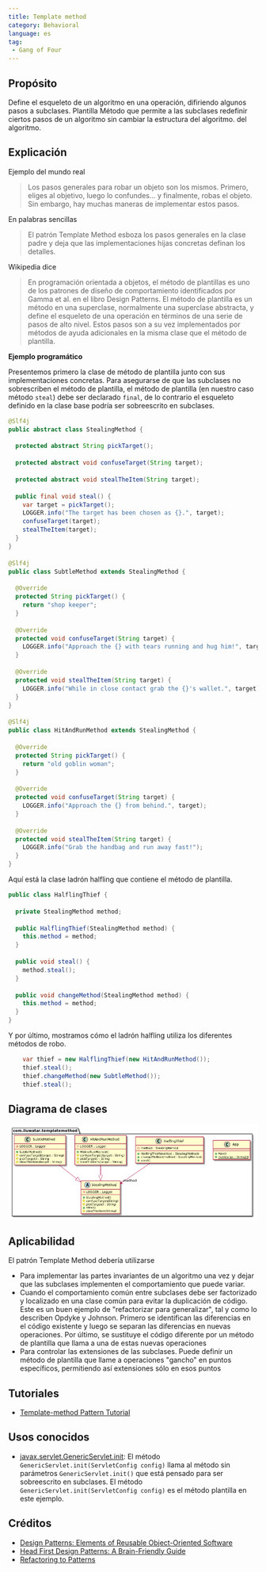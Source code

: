 ```yaml
---
title: Template method
category: Behavioral
language: es
tag:
 - Gang of Four
---
```


## Propósito

Define el esqueleto de un algoritmo en una operación, difiriendo algunos pasos a subclases. Plantilla
Método que permite a las subclases redefinir ciertos pasos de un algoritmo sin cambiar la estructura del algoritmo.
del algoritmo.

## Explicación

Ejemplo del mundo real

> Los pasos generales para robar un objeto son los mismos. Primero, eliges al objetivo, luego lo confundes...
> y finalmente, robas el objeto. Sin embargo, hay muchas maneras de implementar estos
> pasos.

En palabras sencillas

> El patrón Template Method esboza los pasos generales en la clase padre y deja que las implementaciones hijas concretas definan los detalles.

Wikipedia dice

> En programación orientada a objetos, el método de plantillas es uno de los patrones de diseño de comportamiento
> identificados por Gamma et al. en el libro Design Patterns. El método de plantilla es un método en una
> superclase, normalmente una superclase abstracta, y define el esqueleto de una operación en términos de
> una serie de pasos de alto nivel. Estos pasos son a su vez implementados por métodos de ayuda adicionales
> en la misma clase que el método de plantilla.

**Ejemplo programático**

Presentemos primero la clase de método de plantilla junto con sus implementaciones concretas.
Para asegurarse de que las subclases no sobrescriben el método de plantilla, el método de plantilla (en nuestro caso
método `steal`) debe ser declarado `final`, de lo contrario el esqueleto definido en la clase base podría
ser sobreescrito en subclases.

```java
@Slf4j
public abstract class StealingMethod {

  protected abstract String pickTarget();

  protected abstract void confuseTarget(String target);

  protected abstract void stealTheItem(String target);

  public final void steal() {
    var target = pickTarget();
    LOGGER.info("The target has been chosen as {}.", target);
    confuseTarget(target);
    stealTheItem(target);
  }
}

@Slf4j
public class SubtleMethod extends StealingMethod {

  @Override
  protected String pickTarget() {
    return "shop keeper";
  }

  @Override
  protected void confuseTarget(String target) {
    LOGGER.info("Approach the {} with tears running and hug him!", target);
  }

  @Override
  protected void stealTheItem(String target) {
    LOGGER.info("While in close contact grab the {}'s wallet.", target);
  }
}

@Slf4j
public class HitAndRunMethod extends StealingMethod {

  @Override
  protected String pickTarget() {
    return "old goblin woman";
  }

  @Override
  protected void confuseTarget(String target) {
    LOGGER.info("Approach the {} from behind.", target);
  }

  @Override
  protected void stealTheItem(String target) {
    LOGGER.info("Grab the handbag and run away fast!");
  }
}
```

Aquí está la clase ladrón halfling que contiene el método de plantilla.

```java
public class HalflingThief {

  private StealingMethod method;

  public HalflingThief(StealingMethod method) {
    this.method = method;
  }

  public void steal() {
    method.steal();
  }

  public void changeMethod(StealingMethod method) {
    this.method = method;
  }
}
```

Y por último, mostramos cómo el ladrón halfling utiliza los diferentes métodos de robo.

```java
    var thief = new HalflingThief(new HitAndRunMethod());
    thief.steal();
    thief.changeMethod(new SubtleMethod());
    thief.steal();
```

## Diagrama de clases

![alt text](./etc/template_method_urm.png "Template Method")

## Aplicabilidad

El patrón Template Method debería utilizarse

* Para implementar las partes invariantes de un algoritmo una vez y dejar que las subclases implementen el comportamiento que puede variar.
* Cuando el comportamiento común entre subclases debe ser factorizado y localizado en una clase común para evitar la duplicación de código. Este es un buen ejemplo de "refactorizar para generalizar", tal y como lo describen Opdyke y Johnson. Primero se identifican las diferencias en el código existente y luego se separan las diferencias en nuevas operaciones. Por último, se sustituye el código diferente por un método de plantilla que llama a una de estas nuevas operaciones
* Para controlar las extensiones de las subclases. Puede definir un método de plantilla que llame a operaciones "gancho" en puntos específicos, permitiendo así extensiones sólo en esos puntos

## Tutoriales

* [Template-method Pattern Tutorial](https://www.journaldev.com/1763/template-method-design-pattern-in-java)

## Usos conocidos

* [javax.servlet.GenericServlet.init](https://jakarta.ee/specifications/servlet/4.0/apidocs/javax/servlet/GenericServlet.html#init--):
  El método `GenericServlet.init(ServletConfig config)` llama al método sin parámetros `GenericServlet.init()` que está pensado para ser sobreescrito en subclases.
  El método `GenericServlet.init(ServletConfig config)` es el método plantilla en este ejemplo.

## Créditos

* [Design Patterns: Elements of Reusable Object-Oriented Software](https://www.amazon.com/gp/product/0201633612/ref=as_li_tl?ie=UTF8&camp=1789&creative=9325&creativeASIN=0201633612&linkCode=as2&tag=javadesignpat-20&linkId=675d49790ce11db99d90bde47f1aeb59)
* [Head First Design Patterns: A Brain-Friendly Guide](https://www.amazon.com/gp/product/0596007124/ref=as_li_tl?ie=UTF8&camp=1789&creative=9325&creativeASIN=0596007124&linkCode=as2&tag=javadesignpat-20&linkId=6b8b6eea86021af6c8e3cd3fc382cb5b)
* [Refactoring to Patterns](https://www.amazon.com/gp/product/0321213351/ref=as_li_tl?ie=UTF8&camp=1789&creative=9325&creativeASIN=0321213351&linkCode=as2&tag=javadesignpat-20&linkId=2a76fcb387234bc71b1c61150b3cc3a7)
